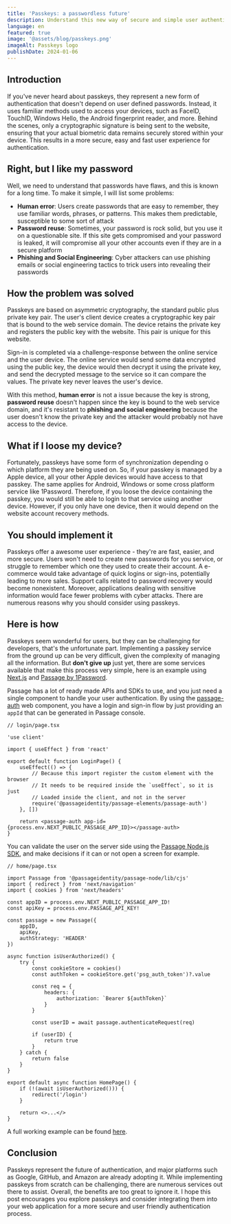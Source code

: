 ```yaml
---
title: 'Passkeys: a passwordless future'
description: Understand this new way of secure and simple user authentication
language: en
featured: true
image: '@assets/blog/passkeys.png'
imageAlt: Passkeys logo
publishDate: 2024-01-06
---
```


## Introduction

If you've never heard about passkeys, they represent a new form of authentication that doesn't depend on user defined passwords. Instead, it uses familiar methods used to access your devices, such as FaceID, TouchID, Windows Hello, the Android fingerprint reader, and more. Behind the scenes, only a cryptographic signature is being sent to the website, ensuring that your actual biometric data remains securely stored within your device. This results in a more secure, easy and fast user experience for authentication.

## Right, but I like my password

Well, we need to understand that passwords have flaws, and this is known for a long time. To make it simple, I will list some problems:

- **Human error**: Users create passwords that are easy to remember, they use familiar words, phrases, or patterns. This makes them predictable, susceptible to some sort of attack
- **Password reuse**: Sometimes, your password is rock solid, but you use it on a questionable site. If this site gets compromised and your password is leaked, it will compromise all your other accounts even if they are in a secure platform
- **Phishing and Social Engineering**: Cyber attackers can use phishing emails or social engineering tactics to trick users into revealing their passwords

## How the problem was solved

Passkeys are based on asymmetric cryptography, the standard public plus private key pair. The user's client device creates a cryptographic key pair that is bound to the web service domain. The device retains the private key and registers the public key with the website. This pair is unique for this website.

Sign-in is completed via a challenge-response between the online service and the user device. The online service would send some data encrypted using the public key, the device would then decrypt it using the private key, and send the decrypted message to the service so it can compare the values. The private key never leaves the user's device.

With this method, **human error** is not a issue because the key is strong, **password reuse** doesn't happen since the key is bound to the web service domain, and it's resistant to **phishing and social engineering** because the user doesn't know the private key and the attacker would probably not have access to the device.

## What if I loose my device?

Fortunately, passkeys have some form of synchronization depending o which platform they are being used on. So, if your passkey is managed by a Apple device, all your other Apple devices would have access to that passkey. The same applies for Android, Windows or some cross platform service like 1Password. Therefore, if you loose the device containing the passkey, you would still be able to login to that service using another device. However, if you only have one device, then it would depend on the website account recovery methods.

## You should implement it

Passkeys offer a awesome user experience - they're are fast, easier, and more secure. Users won't need to create new passwords for you service, or struggle to remember which one they used to create their account. A e-commerce would take advantage of quick logins or sign-ins, potentially leading to more sales. Support calls related to password recovery would become nonexistent. Moreover, applications dealing with sensitive information would face fewer problems with cyber attacks. There are numerous reasons why you should consider using passkeys.

## Here is how

Passkeys seem wonderful for users, but they can be challenging for developers, that's the unfortunate part. Implementing a passkey service from the ground up can be very difficult, given the complexity of managing all the information. But **don't give up** just yet, there are some services available that make this process very simple, here is an example using [Next.js](https://nextjs.org) and [Passage by 1Password](https://passage.1password.com).

Passage has a lot of ready made APIs and SDKs to use, and you just need a single component to handle your user authentication. By using the [passage-auth](https://docs.passage.id/embedded-login/passage-element/less-than-passage-auth-greater-than) web component, you have a login and sign-in flow by just providing an `appId` that can be generated in Passage console.

```tsx
// login/page.tsx

'use client'

import { useEffect } from 'react'

export default function LoginPage() {
	useEffect(() => {
		// Because this import register the custom element with the browser
		// It needs to be required inside the `useEffect`, so it is just
		// Loaded inside the client, and not in the server
		require('@passageidentity/passage-elements/passage-auth')
	}, [])

	return <passage-auth app-id={process.env.NEXT_PUBLIC_PASSAGE_APP_ID}></passage-auth>
}
```

You can validate the user on the server side using the [Passage Node.js SDK](https://www.npmjs.com/package/@passageidentity/passage-node), and make decisions if it can or not open a screen for example.

```tsx
// home/page.tsx

import Passage from '@passageidentity/passage-node/lib/cjs'
import { redirect } from 'next/navigation'
import { cookies } from 'next/headers'

const appID = process.env.NEXT_PUBLIC_PASSAGE_APP_ID!
const apiKey = process.env.PASSAGE_API_KEY!

const passage = new Passage({
	appID,
	apiKey,
	authStrategy: 'HEADER'
})

async function isUserAuthorized() {
	try {
		const cookieStore = cookies()
		const authToken = cookieStore.get('psg_auth_token')?.value

		const req = {
			headers: {
				authorization: `Bearer ${authToken}`
			}
		}

		const userID = await passage.authenticateRequest(req)

		if (userID) {
			return true
		}
	} catch {
		return false
	}
}

export default async function HomePage() {
	if (!(await isUserAuthorized())) {
		redirect('/login')
	}

	return <>...</>
}
```

A full working example can be found [here](https://github.com/tboerc/next-passkeys).

## Conclusion

Passkeys represent the future of authentication, and major platforms such as Google, GitHub, and Amazon are already adopting it. While implementing passkeys from scratch can be challenging, there are numerous services out there to assist. Overall, the benefits are too great to ignore it. I hope this post encourages you explore passkeys and consider integrating them into your web application for a more secure and user friendly authentication process.

